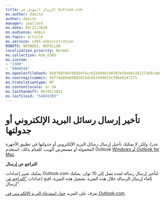 ```yaml
---
title: الإرسال المؤجل في Outlook.com
ms.author: daeite
author: daeite
manager: joallard
ms.date: 04/21/2020
ms.audience: Admin
ms.topic: article
ms.service: o365-administration
ROBOTS: NOINDEX, NOFOLLOW
localization_priority: Normal
ms.collection: Adm_O365
ms.custom:
- "2380"
- "9000544"
ms.openlocfilehash: 028768348fd81b4fecc622b94b140107b58e04110127166cab8e92ce3ab33b36
ms.sourcegitcommit: b5f7da89a650d2915dc652449623c78be6247175
ms.translationtype: MT
ms.contentlocale: ar-SA
ms.lasthandoff: 08/05/2021
ms.locfileid: "54041393"
---
```

# <a name="delay-or-schedule-sending-email-messages"></a>تأخير إرسال رسائل البريد الإلكتروني أو جدولتها

عذرا، ولكن لا يمكنك تأجيل إرسال رسائل البريد الإلكتروني أو جدولتها في تطبيق الأجهزة المحمولة أو مستعرض الويب. للقيام بذلك، استخدم Outlook [Windows أو Outlook for Mac](https://products.office.com/outlook/email-and-calendar-software-microsoft-outlook).

**التراجع عن إرسال**

يمكنك تغيير إعدادات Outlook.com لتأخير إرسال رسالة لمدة تصل إلى 10 ثوان. يمكنك إلغاء إرسال الرسالة خلال هذه الفترة. تشغيل هذه الميزة، افتح إعدادات ["التراجع عن](https://outlook.live.com/mail/options/mail/messageContent/undoSend) إرسال".

تعرف على المزيد [حول استدعاء البريد الإلكتروني في Outlook.com](https://support.office.com/article/c069ddde-5282-4085-8f4c-d7b133324f8a?wt.mc_id=Office_Outlook_com_Alchemy).
